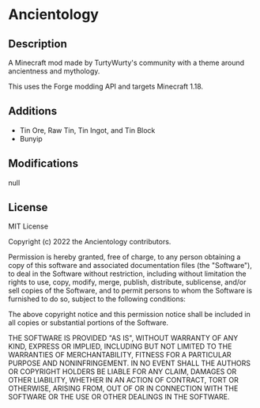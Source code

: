 # Ancientology

## Description

A Minecraft mod made by TurtyWurty's community with a theme around ancientness and mythology.

This uses the Forge modding API and targets Minecraft 1.18.

## Additions

- Tin Ore, Raw Tin, Tin Ingot, and Tin Block
- Bunyip

## Modifications

null

## License

MIT License

Copyright (c) 2022 the Ancientology contributors.

Permission is hereby granted, free of charge, to any person obtaining a copy
of this software and associated documentation files (the "Software"), to deal
in the Software without restriction, including without limitation the rights
to use, copy, modify, merge, publish, distribute, sublicense, and/or sell
copies of the Software, and to permit persons to whom the Software is
furnished to do so, subject to the following conditions:

The above copyright notice and this permission notice shall be included in all
copies or substantial portions of the Software.

THE SOFTWARE IS PROVIDED "AS IS", WITHOUT WARRANTY OF ANY KIND, EXPRESS OR
IMPLIED, INCLUDING BUT NOT LIMITED TO THE WARRANTIES OF MERCHANTABILITY,
FITNESS FOR A PARTICULAR PURPOSE AND NONINFRINGEMENT. IN NO EVENT SHALL THE
AUTHORS OR COPYRIGHT HOLDERS BE LIABLE FOR ANY CLAIM, DAMAGES OR OTHER
LIABILITY, WHETHER IN AN ACTION OF CONTRACT, TORT OR OTHERWISE, ARISING FROM,
OUT OF OR IN CONNECTION WITH THE SOFTWARE OR THE USE OR OTHER DEALINGS IN THE
SOFTWARE.
